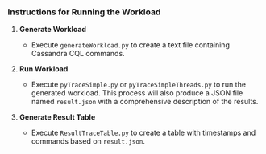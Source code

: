 ### Instructions for Running the Workload

1. **Generate Workload**
   - Execute `generateWorkload.py` to create a text file containing Cassandra CQL commands.

2. **Run Workload**
   - Execute `pyTraceSimple.py` or `pyTraceSimpleThreads.py` to run the generated workload. This process will also produce a JSON file named `result.json` with a comprehensive description of the results.

3. **Generate Result Table**
   - Execute `ResultTraceTable.py` to create a table with timestamps and commands based on `result.json`.
